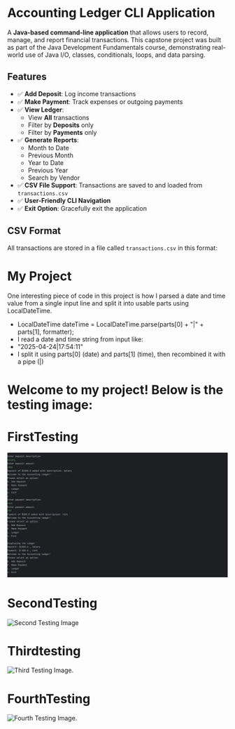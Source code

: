 # Accounting Ledger CLI Application

A **Java-based command-line application** that allows users to record, manage, and report financial transactions. This capstone project was built as part of the Java Development Fundamentals course, demonstrating real-world use of Java I/O, classes, conditionals, loops, and data parsing.

## Features

- ✅ **Add Deposit**: Log income transactions
- ✅ **Make Payment**: Track expenses or outgoing payments
- ✅ **View Ledger**:
  - View **All** transactions
  - Filter by **Deposits** only
  - Filter by **Payments** only
- ✅ **Generate Reports**:
  - Month to Date
  - Previous Month
  - Year to Date
  - Previous Year
  - Search by Vendor
- ✅ **CSV File Support**: Transactions are saved to and loaded from `transactions.csv`
- ✅ **User-Friendly CLI Navigation**
- ✅ **Exit Option**: Gracefully exit the application

## CSV Format

All transactions are stored in a file called `transactions.csv` in this format:

# My Project

One interesting piece of code in this project is how I parsed a date and time value from a single input line and split it 
into usable parts using LocalDateTime.

- LocalDateTime dateTime = LocalDateTime.parse(parts[0] + "|" + parts[1], formatter);
- I read a date and time string from input like:
- "2025-04-24|17:54:11"
- I split it using parts[0] (date) and parts[1] (time), then recombined it with a pipe (|)

# Welcome to my project! Below is the testing image:

# FirstTesting
![First Testing Image](https://github.com/Sujan135/accounting-ledger-app/blob/e494537a09077df3b504f7158856f9121b973d81/firstTesting.jpg)

# SecondTesting
![Second Testing Image](https://github.com/Sujan135/capstone-1/blob/013f00b664355608c304da5a21254f5e8aee03cc/mySecondTesting(Ledger).jpg)

# Thirdtesting
![Third Testing Image](https://github.com/Sujan135/capstone-1/blob/5a5f6e7b8c39d569b77724cfc4f1df0567f48336/thirdtesting(vendor).jpg).

# FourthTesting
![Fourth Testing Image](https://github.com/Sujan135/capstone-1/blob/be2a460fc432293420714ec375e29c1e49997c5b/fourthTesting(reports).jpg).
